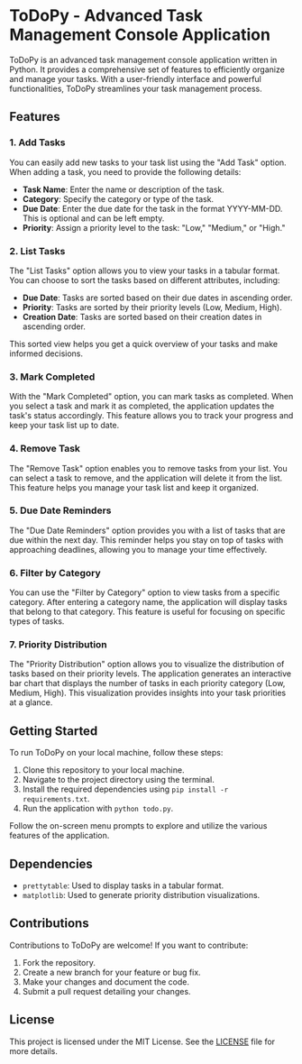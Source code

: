 # ToDoPy - Advanced Task Management Console Application

ToDoPy is an advanced task management console application written in Python. It provides a comprehensive set of features to efficiently organize and manage your tasks. With a user-friendly interface and powerful functionalities, ToDoPy streamlines your task management process.

## Features

### 1. Add Tasks

You can easily add new tasks to your task list using the "Add Task" option. When adding a task, you need to provide the following details:

- **Task Name**: Enter the name or description of the task.
- **Category**: Specify the category or type of the task.
- **Due Date**: Enter the due date for the task in the format YYYY-MM-DD. This is optional and can be left empty.
- **Priority**: Assign a priority level to the task: "Low," "Medium," or "High."

### 2. List Tasks

The "List Tasks" option allows you to view your tasks in a tabular format. You can choose to sort the tasks based on different attributes, including:

- **Due Date**: Tasks are sorted based on their due dates in ascending order.
- **Priority**: Tasks are sorted by their priority levels (Low, Medium, High).
- **Creation Date**: Tasks are sorted based on their creation dates in ascending order.

This sorted view helps you get a quick overview of your tasks and make informed decisions.

### 3. Mark Completed

With the "Mark Completed" option, you can mark tasks as completed. When you select a task and mark it as completed, the application updates the task's status accordingly. This feature allows you to track your progress and keep your task list up to date.

### 4. Remove Task

The "Remove Task" option enables you to remove tasks from your list. You can select a task to remove, and the application will delete it from the list. This feature helps you manage your task list and keep it organized.

### 5. Due Date Reminders

The "Due Date Reminders" option provides you with a list of tasks that are due within the next day. This reminder helps you stay on top of tasks with approaching deadlines, allowing you to manage your time effectively.

### 6. Filter by Category

You can use the "Filter by Category" option to view tasks from a specific category. After entering a category name, the application will display tasks that belong to that category. This feature is useful for focusing on specific types of tasks.

### 7. Priority Distribution

The "Priority Distribution" option allows you to visualize the distribution of tasks based on their priority levels. The application generates an interactive bar chart that displays the number of tasks in each priority category (Low, Medium, High). This visualization provides insights into your task priorities at a glance.

## Getting Started

To run ToDoPy on your local machine, follow these steps:

1. Clone this repository to your local machine.
2. Navigate to the project directory using the terminal.
3. Install the required dependencies using `pip install -r requirements.txt`.
4. Run the application with `python todo.py`.

Follow the on-screen menu prompts to explore and utilize the various features of the application.

## Dependencies

- `prettytable`: Used to display tasks in a tabular format.
- `matplotlib`: Used to generate priority distribution visualizations.

## Contributions

Contributions to ToDoPy are welcome! If you want to contribute:

1. Fork the repository.
2. Create a new branch for your feature or bug fix.
3. Make your changes and document the code.
4. Submit a pull request detailing your changes.

## License

This project is licensed under the MIT License. See the [LICENSE](LICENSE) file for more details.
